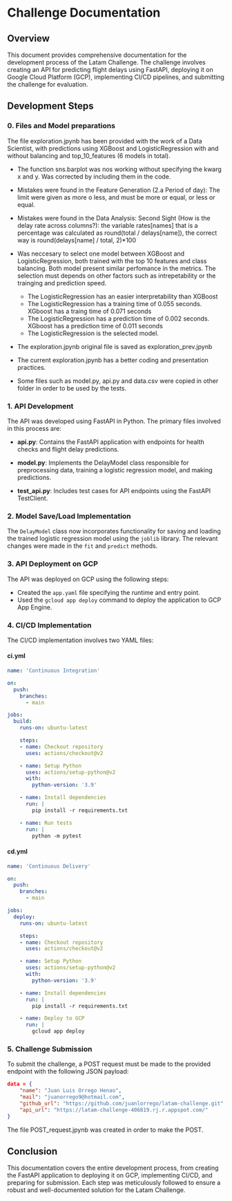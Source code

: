 # Challenge Documentation

## Overview

This document provides comprehensive documentation for the development process of the Latam Challenge. The challenge involves creating an API for predicting flight delays using FastAPI, deploying it on Google Cloud Platform (GCP), implementing CI/CD pipelines, and submitting the challenge for evaluation.

## Development Steps

### 0. Files and Model preparations

The file exploration.jpynb has been provided with the work of a Data Scientist, with predictions using XGBoost and LogisticRegression with and without balancing and top_10_features (6 models in total).

- The function sns.barplot was nos working without specifying the kwarg x and y. Was corrected by including them in the code.
- Mistakes were found in the Feature Generation (2.a Period of day): The limit were given as more o less, and must be more or equal, or less or equal.
- Mistakes were found in the Data Analysis: Second Sight (How is the delay rate across columns?): the variable rates[names] that is a percentage was calculated as round(total / delays[name]), the correct way is round(delays[name] / total, 2)*100
- Was neccesary to select one model between XGBoost and LogisticRegression, both trained with the top 10 features and class balancing. Both model present similar perfomance in the metrics. The selection must depends on other factors such as intrepetability or the trainging and prediction speed.
	- The LogisticRegression has an easier interpretability than XGBoost
	- The LogisticRegression has a training time of 0.055 seconds. XGboost has a traing time of 0.071 seconds
	- The LogisticRegression has a prediction time of 0.002 seconds. XGboost has a prediction time of 0.011 seconds
	- The LogisticRegression is the selected model.

- The exploration.jpynb original file is saved as exploration_prev.jpynb
- The current exploration.jpynb has a better coding and presentation practices.
- Some files such as model.py, api.py and data.csv were copied in other folder in order to be used by the tests.

### 1. API Development

The API was developed using FastAPI in Python. The primary files involved in this process are:

- **api.py**: Contains the FastAPI application with endpoints for health checks and flight delay predictions.

- **model.py**: Implements the DelayModel class responsible for preprocessing data, training a logistic regression model, and making predictions.

- **test_api.py**: Includes test cases for API endpoints using the FastAPI TestClient.

### 2. Model Save/Load Implementation

The `DelayModel` class now incorporates functionality for saving and loading the trained logistic regression model using the `joblib` library. The relevant changes were made in the `fit` and `predict` methods.

### 3. API Deployment on GCP

The API was deployed on GCP using the following steps:

- Created the `app.yaml` file specifying the runtime and entry point.
- Used the `gcloud app deploy` command to deploy the application to GCP App Engine.

### 4. CI/CD Implementation

The CI/CD implementation involves two YAML files:

#### ci.yml

```yaml
name: 'Continuous Integration'

on:
  push:
    branches:
      - main

jobs:
  build:
    runs-on: ubuntu-latest

    steps:
    - name: Checkout repository
      uses: actions/checkout@v2

    - name: Setup Python
      uses: actions/setup-python@v2
      with:
        python-version: '3.9'

    - name: Install dependencies
      run: |
        pip install -r requirements.txt

    - name: Run tests
      run: |
        python -m pytest
```

#### cd.yml

```yaml
name: 'Continuous Delivery'

on:
  push:
    branches:
      - main

jobs:
  deploy:
    runs-on: ubuntu-latest

    steps:
    - name: Checkout repository
      uses: actions/checkout@v2

    - name: Setup Python
      uses: actions/setup-python@v2
      with:
        python-version: '3.9'

    - name: Install dependencies
      run: |
        pip install -r requirements.txt

    - name: Deploy to GCP
      run: |
        gcloud app deploy
```

### 5. Challenge Submission

To submit the challenge, a POST request must be made to the provided endpoint with the following JSON payload:

```json
data = {
    "name": "Juan Luis Orrego Henao",
    "mail": "juanorrego9@hotmail.com",
    "github_url": "https://github.com/juanlorrego/latam-challenge.git",
    "api_url": "https://latam-challenge-406819.rj.r.appspot.com/"
}
```

The file POST_request.jpynb was created in order to make the POST.

## Conclusion

This documentation covers the entire development process, from creating the FastAPI application to deploying it on GCP, implementing CI/CD, and preparing for submission. Each step was meticulously followed to ensure a robust and well-documented solution for the Latam Challenge.